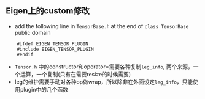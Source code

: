## Eigen上的custom修改
- add the following line in `TensorBase.h` at the end of `class TensorBase` public domain
```
    #ifdef EIGEN_TENSOR_PLUGIN
    #include EIGEN_TENSOR_PLUGIN
    #endif
``` 
- `Tensor.h` 中的constructor和operator=需要各种复制`leg_info`, 两个来源，一个运算，一个复制(只有在需要resize的时候需要)
- leg的维护需要手动对各种op做wrap，所以除非在外面设定`leg_info`，只能使用plugin中的几个函数